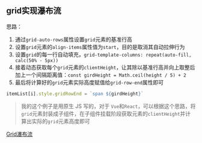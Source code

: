 ## grid实现瀑布流

思路：

1. 通过`grid-auto-rows`属性设置`grid`元素的基准行高
2. 设置`grid`元素的`align-items`属性值为`start`，目的是取消其自动拉伸行为
3. 设置`grid`的每一行自动填充，`grid-template-columns: repeat(auto-fill, calc(50% - 5px))`
4. 接着动态获取每个`grid`元素的`clientHeight`，让其除以基准行高并向上取整后加上一个间隔距离值：`const girdHeight = Math.ceil(height / 5) + 2`
5. 最后将计算好的`grid`元素实际高度赋值给`grid-row-end`属性即可
```js
itemList[i].style.gridRowEnd = `span ${girdHeight}`
```

> 我的这个例子是用原生 JS 写的，对于 `Vue`和`React`，可以根据这个思路，将`grid`元素封装成子组件，在子组件挂载阶段获取元素的`clientHeight`并计算出实际的`grid`元素高度即可

[Grid瀑布流](https://codepen.io/welives/embed/eYQqZpO?default-tab=css%2Cresult ':include :type=iframe width=100% height=600px scrolling=no frameborder=no loading=lazy allowtransparency=true allowfullscreen=true')

